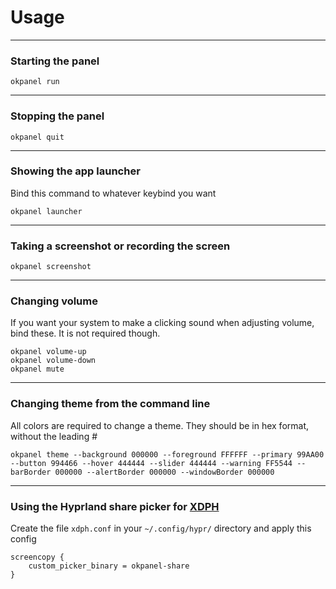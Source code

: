 # Usage

---

### Starting the panel

```
okpanel run
```

---

### Stopping the panel

```
okpanel quit
```

---

### Showing the app launcher

Bind this command to whatever keybind you want

```
okpanel launcher
```

---

### Taking a screenshot or recording the screen

```
okpanel screenshot
```

---

### Changing volume

If you want your system to make a clicking sound when adjusting volume, bind these.  It is not required though.

```
okpanel volume-up
okpanel volume-down
okpanel mute
```

---

### Changing theme from the command line

All colors are required to change a theme.  They should be in hex format, without the leading #

```
okpanel theme --background 000000 --foreground FFFFFF --primary 99AA00 --button 994466 --hover 444444 --slider 444444 --warning FF5544 --barBorder 000000 --alertBorder 000000 --windowBorder 000000
```

---

### Using the Hyprland share picker for [XDPH](https://wiki.hyprland.org/Hypr-Ecosystem/xdg-desktop-portal-hyprland/)

Create the file `xdph.conf` in your `~/.config/hypr/` directory and apply this config

```
screencopy {
    custom_picker_binary = okpanel-share
}
```
